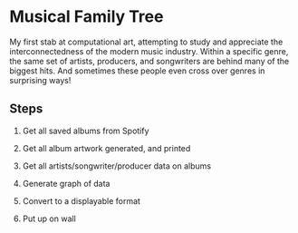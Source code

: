 # Musical Family Tree

My first stab at computational art, attempting to study and appreciate the interconnectedness of the modern music industry. Within a specific genre, the same set of artists, producers, and songwriters are behind many of the biggest hits. And sometimes these people even cross over genres in surprising ways! 

## Steps

1. Get all saved albums from Spotify

2. Get all album artwork generated, and printed

3. Get all artists/songwriter/producer data on albums

4. Generate graph of data

5. Convert to a displayable format

6. Put up on wall